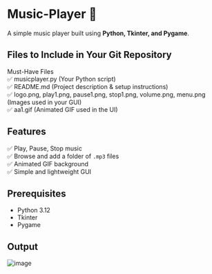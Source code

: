 # Music-Player 🎵

A simple music player built using **Python, Tkinter, and Pygame**.

## Files to Include in Your Git Repository
Must-Have Files  
✅ musicplayer.py (Your Python script)  
✅ README.md (Project description & setup instructions)  
✅ logo.png, play1.png, pause1.png, stop1.png, volume.png, menu.png (Images used in your GUI)  
✅ aa1.gif (Animated GIF used in the UI)  

## Features
✅ Play, Pause, Stop music  
✅ Browse and add a folder of `.mp3` files  
✅ Animated GIF background  
✅ Simple and lightweight GUI  

## Prerequisites
- Python 3.12
- Tkinter
- Pygame  

## Output
![image](https://github.com/user-attachments/assets/a82f31c0-321d-420e-966f-22ef100cff0c)
